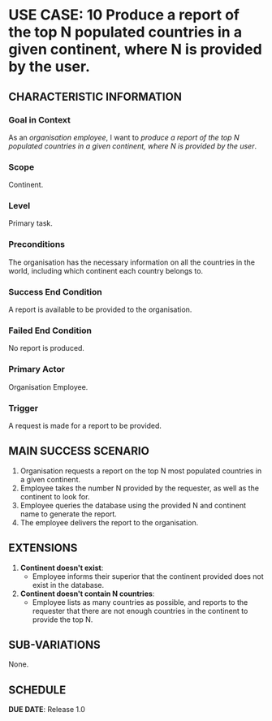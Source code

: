 # USE CASE: 10 Produce a report of the top N populated countries in a given continent, where N is provided by the user.

## CHARACTERISTIC INFORMATION

### Goal in Context

As an *organisation employee*, I want to *produce a report of the top N populated countries in a given continent, where N is provided by the user*.

### Scope

Continent.

### Level

Primary task.

### Preconditions

The organisation has the necessary information on all the countries in the world, including which continent each country belongs to.

### Success End Condition

A report is available to be provided to the organisation.

### Failed End Condition

No report is produced.

### Primary Actor

Organisation Employee.

### Trigger

A request is made for a report to be provided.

## MAIN SUCCESS SCENARIO

1. Organisation requests a report on the top N most populated countries in a given continent.
2. Employee takes the number N provided by the requester, as well as the continent to look for.
3. Employee queries the database using the provided N and continent name to generate the report.
4. The employee delivers the report to the organisation.

## EXTENSIONS

1. **Continent doesn't exist**:
   - Employee informs their superior that the continent provided does not exist in the database.
2. **Continent doesn't contain N countries**:
   - Employee lists as many countries as possible, and reports to the requester that there are not enough countries in the continent to provide the top N.

## SUB-VARIATIONS

None.

## SCHEDULE

**DUE DATE**: Release 1.0